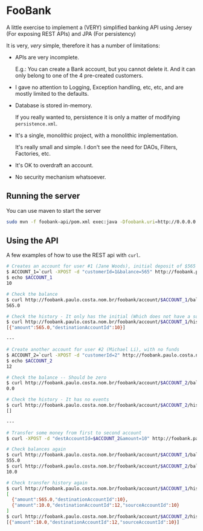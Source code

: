# FooBank
A little exercise to implement a (VERY) simplified banking API using Jersey (For exposing REST APIs) and JPA (For persistency)

It is very, _very_ simple, therefore it has a number of limitations:

- APIs are very incomplete. 

  E.g.: You can create a Bank account, but you cannot delete it. And it can only belong to one of the 4 pre-created customers.
  
- I gave no attention to Logging, Exception handling, etc, etc, and are mostly limited to the defaults.

- Database is stored in-memory.

  If you really wanted to, persistence it is only a matter of modifying `persistence.xml`.
  
- It's a single, monolithic project, with a monolithic implementation.

  It's really small and simple. I don't see the need for DAOs, Filters, Factories, etc.

- It's OK to overdraft an account.

- No security mechanism whatsoever.


## Running the server

You can use maven to start the server
```bash
sudo mvn -f foobank-api/pom.xml exec:java -Dfoobank.uri=http://0.0.0.0:80/foobank/

```

## Using the API

A few examples of how to use the REST api with `curl`.

```bash
# Creates an account for user #1 (Jane Woods), initial deposit of $565
$ ACCOUNT_1=`curl -XPOST -d "customerId=1&balance=565" http://foobank.paulo.costa.nom.br/foobank/account`
$ echo $ACCOUNT_1
10

# Check the balance
$ curl http://foobank.paulo.costa.nom.br/foobank/account/$ACCOUNT_1/balance
565.0

# Check the history - It only has the initial (Which does not have a sourceAccountId)
$ curl http://foobank.paulo.costa.nom.br/foobank/account/$ACCOUNT_1/history
[{"amount":565.0,"destinationAccountId":10}]

---

# Create another account for user #2 (Michael Li), with no funds
$ ACCOUNT_2=`curl -XPOST -d "customerId=2" http://foobank.paulo.costa.nom.br/foobank/account`
$ echo $ACCOUNT_2
12

# Check the balance -- Should be zero
$ curl http://foobank.paulo.costa.nom.br/foobank/account/$ACCOUNT_2/balance
0.0

# Check the history - It has no events
$ curl http://foobank.paulo.costa.nom.br/foobank/account/$ACCOUNT_2/history
[]

---

# Transfer some money from first to second account
$ curl -XPOST -d "destAccountId=$ACCOUNT_2&amount=10" http://foobank.paulo.costa.nom.br/foobank/account/$ACCOUNT_1/transfer

# Check balances again
$ curl http://foobank.paulo.costa.nom.br/foobank/account/$ACCOUNT_1/balance
555.0
$ curl http://foobank.paulo.costa.nom.br/foobank/account/$ACCOUNT_2/balance
10.0

# Check transfer history again
$ curl http://foobank.paulo.costa.nom.br/foobank/account/$ACCOUNT_1/history
[
  {"amount":565.0,"destinationAccountId":10},
  {"amount":10.0,"destinationAccountId":12,"sourceAccountId":10}
]
$ curl http://foobank.paulo.costa.nom.br/foobank/account/$ACCOUNT_2/history
[{"amount":10.0,"destinationAccountId":12,"sourceAccountId":10}]
```
